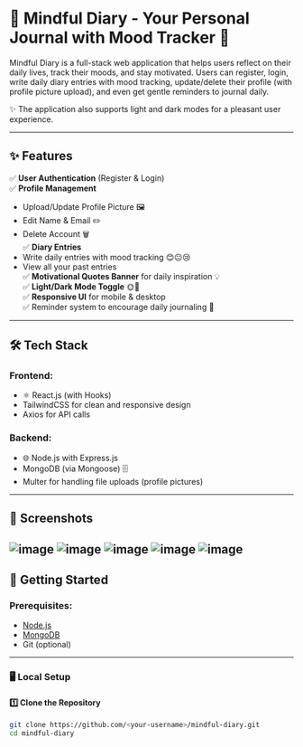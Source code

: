 # 📝 Mindful Diary - Your Personal Journal with Mood Tracker 🌿

Mindful Diary is a full-stack web application that helps users reflect on their daily lives, track their moods, and stay motivated. Users can register, login, write daily diary entries with mood tracking, update/delete their profile (with profile picture upload), and even get gentle reminders to journal daily. 

✨ The application also supports light and dark modes for a pleasant user experience.

---

## ✨ Features

✅ **User Authentication** (Register & Login)  
✅ **Profile Management**
   - Upload/Update Profile Picture 🖼️
   - Edit Name & Email ✏️
   - Delete Account 🗑️  
✅ **Diary Entries**
   - Write daily entries with mood tracking 😊😐😢  
   - View all your past entries  
✅ **Motivational Quotes Banner** for daily inspiration 💡  
✅ **Light/Dark Mode Toggle** 🌞🌙  
✅ **Responsive UI** for mobile & desktop  
✅ Reminder system to encourage daily journaling 📅  

---

## 🛠 Tech Stack

### Frontend:
- ⚛️ React.js (with Hooks)
- TailwindCSS for clean and responsive design
- Axios for API calls

### Backend:
- 🌐 Node.js with Express.js
- MongoDB (via Mongoose) 🗄️
- Multer for handling file uploads (profile pictures)

---

## 📸 Screenshots
![image](https://github.com/user-attachments/assets/a963b809-f382-4f55-9bbc-ee424c8d8eba)
![image](https://github.com/user-attachments/assets/f35d51ec-f62d-4ee4-8574-73a25f53f7c4)
![image](https://github.com/user-attachments/assets/9a3f60cd-fd80-4a94-9503-57a55efe4995)
![image](https://github.com/user-attachments/assets/da9a9fa3-650c-45fe-a5c0-c7a2db5c65b4)
![image](https://github.com/user-attachments/assets/07afa9be-51e2-41ef-9eb0-a475ab98df44)
---

## 🚀 Getting Started

### Prerequisites:
- [Node.js](https://nodejs.org/)
- [MongoDB](https://www.mongodb.com/try/download/community)
- Git (optional)

---

### 🖥️ Local Setup

#### 1️⃣ Clone the Repository
```bash
git clone https://github.com/<your-username>/mindful-diary.git
cd mindful-diary
